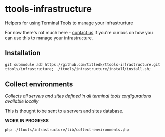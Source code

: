 # ttools-infrastructure
Helpers for using Terminal Tools to manage your infrastructure

For now there's not much here - [contact us](http://title.dk/contact/) if you're curious on
how you can use this to manage your infrastructure.

## Installation

	git submodule add https://github.com/titledk/ttools-infrastructure.git ttools/infrastructure; ./ttools/infrastructure/install/install.sh;


## Collect environments

_Collects all servers and sites defined in all terminal tools configurations available locally_

This is thought to be sent to a servers and sites database.

**WORK IN PROGRESS**

	php ./ttools/infrastructure/lib/collect-environments.php

